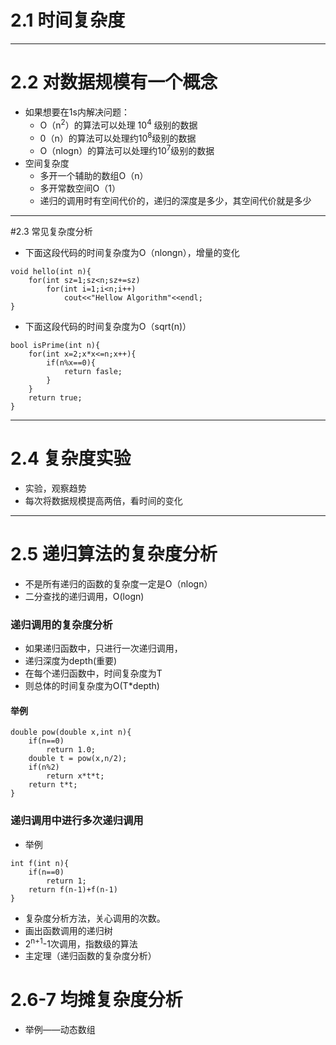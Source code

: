 # 2.1 时间复杂度

***

# 2.2 对数据规模有一个概念
+ 如果想要在1s内解决问题：
    + O（n<sup>2</sup>）的算法可以处理 10<sup>4</sup> 级别的数据
    + 0（n）的算法可以处理约10<sup>8</sup>级别的数据
    + O（nlogn）的算法可以处理约10<sup>7</sup>级别的数据
+ 空间复杂度
    + 多开一个辅助的数组O（n）
    + 多开常数空间O（1）
    + 递归的调用时有空间代价的，递归的深度是多少，其空间代价就是多少
    
***
#2.3 常见复杂度分析
+ 下面这段代码的时间复杂度为O（nlongn），增量的变化
```cgo
void hello(int n){
    for(int sz=1;sz<n;sz+=sz)
        for(int i=1;i<n;i++)
            cout<<"Hellow Algorithm"<<endl;
}
```
+ 下面这段代码的时间复杂度为O（sqrt(n)）
```cgo
bool isPrime(int n){
    for(int x=2;x*x<=n;x++){
        if(n%x==0){
            return fasle;
        }
    }
    return true;
}
```

***
# 2.4 复杂度实验
+ 实验，观察趋势
+ 每次将数据规模提高两倍，看时间的变化
***

# 2.5 递归算法的复杂度分析
+ 不是所有递归的函数的复杂度一定是O（nlogn）
+ 二分查找的递归调用，O(logn)
### 递归调用的复杂度分析
+ 如果递归函数中，只进行一次递归调用，
+ 递归深度为depth(重要)
+ 在每个递归函数中，时间复杂度为T
+ 则总体的时间复杂度为O(T*depth)

#### 举例
```cgo
double pow(double x,int n){
    if(n==0)
        return 1.0;
    double t = pow(x,n/2);
    if(n%2)
        return x*t*t;
    return t*t;
}
```

### 递归调用中进行多次递归调用
+ 举例
```cgo
int f(int n){
    if(n==0)
        return 1;
    return f(n-1)+f(n-1)
}
```
+ 复杂度分析方法，关心调用的次数。
+ 画出函数调用的递归树
+ 2<sup>n+1</sup>-1次调用，指数级的算法
+ 主定理（递归函数的复杂度分析）

# 2.6-7 均摊复杂度分析
+ 举例——动态数组
